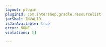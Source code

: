 ```yaml
---
layout: plugin
pluginId: com.intershop.gradle.resourcelist
jarSha1: INVALID
isJarAvailable: true
error: NONE
violations: []

---
```

